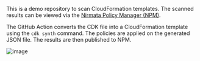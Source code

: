 This is a demo repository to scan CloudFormation templates. The scanned results can be viewed via the [Nirmata Policy Manager (NPM)]([url](https://nirmata.com/policy-manager/)).

The GitHub Action converts the CDK file into a CloudFormation template using the `cdk synth` command. The policies are applied on the generated JSON file. The results are then published to NPM.

![image](https://github.com/user-attachments/assets/2be97d3a-3833-4a42-971c-062b3e992108)

